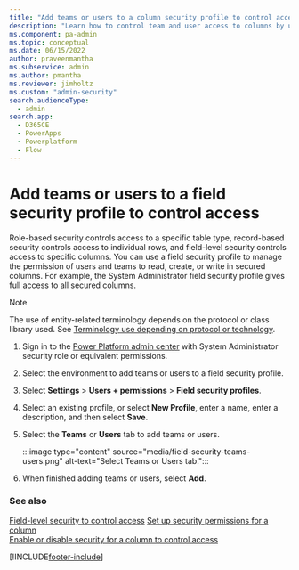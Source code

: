 ```yaml
---
title: "Add teams or users to a column security profile to control access"
description: "Learn how to control team and user access to columns by using field security profiles. Manage permission to read, create, or write in secured column."
ms.component: pa-admin
ms.topic: conceptual
ms.date: 06/15/2022
author: praveenmantha
ms.subservice: admin
ms.author: pmantha
ms.reviewer: jimholtz
ms.custom: "admin-security"
search.audienceType: 
  - admin
search.app:
  - D365CE
  - PowerApps
  - Powerplatform
  - Flow
---
```

# Add teams or users to a field security profile to control access

Role-based security controls access to a specific table type, record-based security controls access to individual rows, and field-level security controls access to specific columns. You can use a field security profile to manage the permission of users and teams to read, create, or write in secured columns. For example, the System Administrator field security profile gives full access to all secured columns.  

> [!NOTE]
> The use of entity-related terminology depends on the protocol or class library used. See [Terminology use depending on protocol or technology](/power-apps/developer/data-platform/understand-terminology).
  
1. Sign in to the [Power Platform admin center](https://admin.powerplatform.microsoft.com) with System Administrator security role or equivalent permissions.

2. Select the environment to add teams or users to a field security profile. 

3. Select **Settings** > **Users + permissions** > **Field security profiles**.  

4. Select an existing profile, or select **New Profile**, enter a name, enter a description, and then select **Save**.  

5. Select the **Teams** or **Users** tab to add teams or users. 

   :::image type="content" source="media/field-security-teams-users.png" alt-text="Select Teams or Users tab.":::

6. When finished adding teams or users, select **Add**. 

  
### See also  
 [Field-level security to control access](field-level-security.md) 
 [Set up security permissions for a column](set-up-security-permissions-field.md)   
 [Enable or disable security for a column to control access](enable-disable-security-field.md)   
 




[!INCLUDE[footer-include](../includes/footer-banner.md)]
